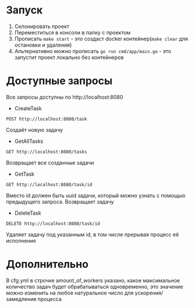 # Запуск
1) Склонировать проект
2) Переместиться в консоли в папку с проектом
3) Прописать ```make start``` - это создаст docker контейнер(```make clear``` для остановки и удаления)
4) Альтернативно можно прописать ``` go run cmd/app/main.go ``` - это запустит проект локально без контейнеров
# Доступные запросы
Все запросы доступны по http://localhost:8080

- CreateTask

``` POST http://localhost:8080/task ```

Создаёт новую задачу

- GetAllTasks

``` GET http://localhost:8080/tasks ```

Возвращает все созданные задачи

- GetTask

``` GET http://localhost:8080/task/id ```

Вместо id должен быть uuid задачи, который можно узнать с помощью предыдущего запроса. Возвращает задачу

- DeleteTask

``` DELETE http://localhost:8080/task/id ```

Удаляет задачу под указанным id, в том числе прерывая процесс её исполнения

# Дополнительно
В cfg.yml в строчке amount_of_workers указано, какое максимальное количество задач будет обрабатываться одновременно, это значение можно изменить на любое натуральное число для ускорения/замедления процесса
